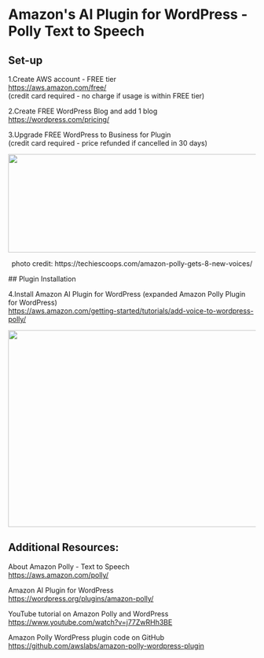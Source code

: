
# Amazon's AI Plugin for WordPress - Polly Text to Speech

## Set-up

1.Create AWS account - FREE tier <br />
https://aws.amazon.com/free/ <br />
(credit card required - no charge if usage is within FREE tier)<br />

2.Create FREE WordPress Blog and add 1 blog<br />
https://wordpress.com/pricing/<br />

3.Upgrade FREE WordPress to Business for Plugin<br />
(credit card required - price refunded if cancelled in 30 days)<br />

<p align="center">
 <kbd><img width="533" height="200" src="/readme_assets/polly.pgn"></kbd>
</p>
<p align="center">
photo credit:  https://techiescoops.com/amazon-polly-gets-8-new-voices/ <br />
</p>
## Plugin Installation

4.Install Amazon AI Plugin for WordPress (expanded Amazon Polly Plugin for WordPress)<br />
https://aws.amazon.com/getting-started/tutorials/add-voice-to-wordpress-polly/ <br />


<p align="center">
 <kbd><img width="600" height="400" src="/readme_assets/blog_plugin.pgn"></kbd>
</p>

## Additional Resources:

About Amazon Polly - Text to Speech <br />
https://aws.amazon.com/polly/  <br />

Amazon AI Plugin for WordPress <br />
https://wordpress.org/plugins/amazon-polly/  <br />

YouTube tutorial on Amazon Polly and WordPress <br />
https://www.youtube.com/watch?v=j77ZwRHh3BE  <br />

Amazon Polly WordPress plugin code on GitHub <br />
https://github.com/awslabs/amazon-polly-wordpress-plugin <br />





